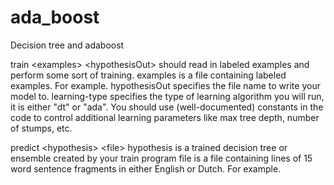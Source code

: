 # ada_boost
Decision tree and adaboost

train \<examples> \<hypothesisOut> <learning-type> should read in labeled examples and perform some sort of training.
examples is a file containing labeled examples. For example.
hypothesisOut specifies the file name to write your model to.
learning-type specifies the type of learning algorithm you will run, it is either "dt" or "ada". You should use (well-documented) constants in the code to control additional learning parameters like max tree depth, number of stumps, etc.

predict \<hypothesis> \<file> 
hypothesis is a trained decision tree or ensemble created by your train program
file is a file containing lines of 15 word sentence fragments in either English or Dutch. For example.
